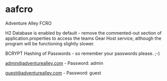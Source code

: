 # aafcro
Adventure Alley FCRO

H2 Database is enabled by default - remove the commented-out section of application.properties to access the teams Gear Host service, although the program will be functioning slightly slower.

BCRYPT Hashing of Passwords - so remember your passwords please. ;-)

admin@adventurealley.com - Password: admin

guest@adventurealley.com - Password: guest
